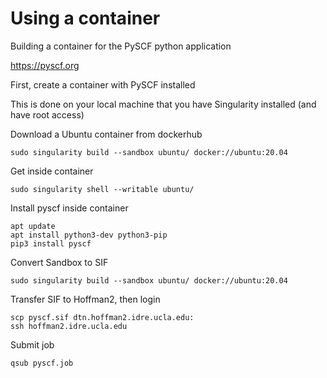 # Using a container

Building a container for the PySCF python application

https://pyscf.org

First, create a container with PySCF installed

This is done on your local machine that you have Singularity installed (and have root access)

Download a Ubuntu container from dockerhub

```
sudo singularity build --sandbox ubuntu/ docker://ubuntu:20.04 
```

Get inside container

```
sudo singularity shell --writable ubuntu/ 
```

Install pyscf inside container

```
apt update
apt install python3-dev python3-pip
pip3 install pyscf
```

Convert Sandbox to SIF

```
sudo singularity build --sandbox ubuntu/ docker://ubuntu:20.04 
```

Transfer SIF to Hoffman2, then login 

```
scp pyscf.sif dtn.hoffman2.idre.ucla.edu:
ssh hoffman2.idre.ucla.edu
```

Submit job

```
qsub pyscf.job
```


 
